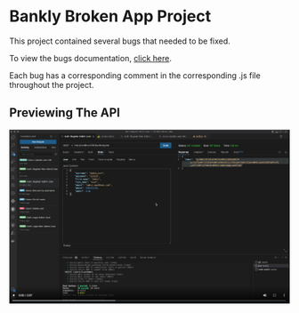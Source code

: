 # Bankly Broken App Project

This project contained several bugs that needed to be fixed.

To view the bugs documentation, [click here](/bugs.md).

Each bug has a corresponding comment in the corresponding .js file throughout the project.

## Previewing The API

[![Watch the video](./video-walkthrough.png)](https://user-images.githubusercontent.com/20695616/179156647-890c7795-269b-47aa-8e0f-cb0edd5490b6.mp4)